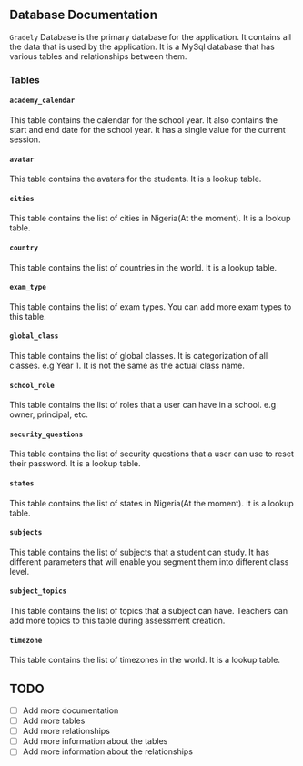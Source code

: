 ## Database Documentation
`Gradely` Database is the primary database for the application. It contains all the data that is used by the application. It is a MySql database that has various tables and relationships between them.

### Tables
#### `academy_calendar`
This table contains the calendar for the school year. It also contains the start and end date for the school year. It has a single value for the current session.

#### `avatar`
This table contains the avatars for the students. It is a lookup table.

#### `cities`
This table contains the list of cities in Nigeria(At the moment). It is a lookup table.

#### `country`
This table contains the list of countries in the world. It is a lookup table.

#### `exam_type`
This table contains the list of exam types. You can add more exam types to this table.

#### `global_class`
This table contains the list of global classes. It is categorization of all classes. e.g Year 1. It is not the same as the actual class name.

#### `school_role`
This table contains the list of roles that a user can have in a school. e.g owner, principal, etc.

#### `security_questions`
This table contains the list of security questions that a user can use to reset their password. It is a lookup table.

#### `states`
This table contains the list of states in Nigeria(At the moment). It is a lookup table.

#### `subjects`
This table contains the list of subjects that a student can study. It has different parameters that will enable you segment them into different class level.

#### `subject_topics`
This table contains the list of topics that a subject can have. Teachers can add more topics to this table during assessment creation.

#### `timezone`
This table contains the list of timezones in the world. It is a lookup table.

## TODO
- [ ] Add more documentation
- [ ] Add more tables
- [ ] Add more relationships
- [ ] Add more information about the tables
- [ ] Add more information about the relationships